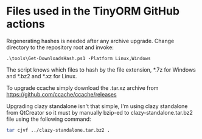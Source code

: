 # Files used in the TinyORM GitHub actions

Regenerating hashes is needed after any archive upgrade. Change directory to the repository root and invoke:

```pwsh
.\tools\Get-DownloadsHash.ps1 -Platform Linux,Windows
```

The script knows which files to hash by the file extension, *.7z for Windows and *.bz2 and *.xz for Linux.

To upgrade ccache simply download the .tar.xz archive from https://github.com/ccache/ccache/releases

Upgrading clazy standalone isn't that simple, I'm using clazy standalone from QtCreator so it must by manually bzip-ed to clazy-standalone.tar.bz2 file using the following command:

```bash
tar cjvf ../clazy-standalone.tar.bz2 .
```
